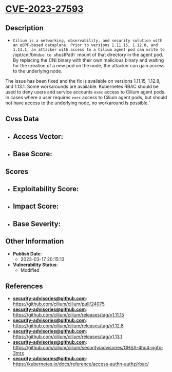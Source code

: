
# [CVE-2023-27593](https://github.com/cilium/cilium/pull/24075)

## Description

- `Cilium is a networking, observability, and security solution with an eBPF-based dataplane. Prior to versions 1.11.15, 1.12.8, and 1.13.1, an attacker with access to a Cilium agent pod can write to `/opt/cni/bin` due to a `hostPath` mount of that directory in the agent pod. By replacing the CNI binary with their own malicious binary and waiting for the creation of a new pod on the node, the attacker can gain access to the underlying node.

The issue has been fixed and the fix is available on versions 1.11.15, 1.12.8, and 1.13.1. Some workarounds are available. Kubernetes RBAC should be used to deny users and service accounts `exec` access to Cilium agent pods. In cases where a user requires `exec` access to Cilium agent pods, but should not have access to the underlying node, no workaround is possible.`

## Cvss Data

- **Access Vector**:
  - 
- **Base Score**:
  - 

## Scores

- **Exploitability Score**:
  - 
- **Impact Score**:
  - 
- **Base Severity**:
  - 

## Other Information

- **Publish Date**:
  - 2023-03-17 20:15:13
- **Vulnerability Status**:
  - Modified

## References

- **security-advisories@github.com**: https://github.com/cilium/cilium/pull/24075
- **security-advisories@github.com**: https://github.com/cilium/cilium/releases/tag/v1.11.15
- **security-advisories@github.com**: https://github.com/cilium/cilium/releases/tag/v1.12.8
- **security-advisories@github.com**: https://github.com/cilium/cilium/releases/tag/v1.13.1
- **security-advisories@github.com**: https://github.com/cilium/cilium/security/advisories/GHSA-4hc4-pgfx-3mrx
- **security-advisories@github.com**: https://kubernetes.io/docs/reference/access-authn-authz/rbac/
